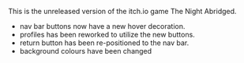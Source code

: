 This is the unreleased version of the itch.io game The Night Abridged.

- nav bar buttons now have a new hover decoration.
- profiles has been reworked to utilize the new buttons.
- return button has been re-positioned to the nav bar.
- background colours have been changed
